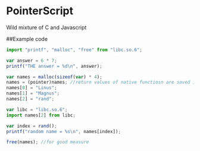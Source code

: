 # PointerScript
Wild mixture of C and Javascript

##Example code
```javascript
import "printf", "malloc", "free" from "libc.so.6";

var answer = 6 * 7;
printf("THE answer = %d\n", answer);

var names = malloc(sizeof(var) * 4);
names = (pointer)names; //return values of native functiosn are saved in ints
names[0] = "Linus";
names[1] = "Magnus";
names[2] = "rand";

var libc = "libc.so.6";
import names[2] from libc;

var index = rand();
printf("random name = %s\n", names[index]);

free(names); //for good measure
```
